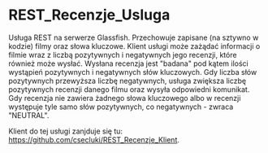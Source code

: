 # REST_Recenzje_Usluga

Usługa REST na serwerze Glassfish. Przechowuje zapisane (na sztywno w kodzie) filmy oraz słowa kluczowe. Klient usługi może zażądać informacji o filmie wraz z liczbą pozytywnych i negatywnych jego recenzji, które również może wysłać. Wysłana recenzja jest "badana" pod kątem ilości wystąpień pozytywnych i negatywnych słów kluczowych. Gdy liczba słów pozytywnych przewyższa liczbę negatywnych, usługa zwiększa liczbę pozytywnych recenzji danego filmu oraz wysyła odpowiedni komunikat. Gdy recenzja nie zawiera żadnego słowa kluczowego albo w recenzji występuje tyle samo słów pozytywnych, co negatywnych - zwraca "NEUTRAL".

Klient do tej usługi zanjduje się tu: https://github.com/csecluki/REST_Recenzje_Klient.
